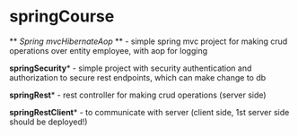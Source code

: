 # springCourse

** *Spring mvcHibernateAop* ** - simple spring mvc project for making crud operations over entity employee, with aop for logging

**springSecurity*** - simple project with security authentication and authorization to secure rest endpoints, which can make change to db

**springRest*** - rest controller for making crud operations (server side)

**springRestClient*** - to communicate with server (client side, 1st server side should be deployed!)
